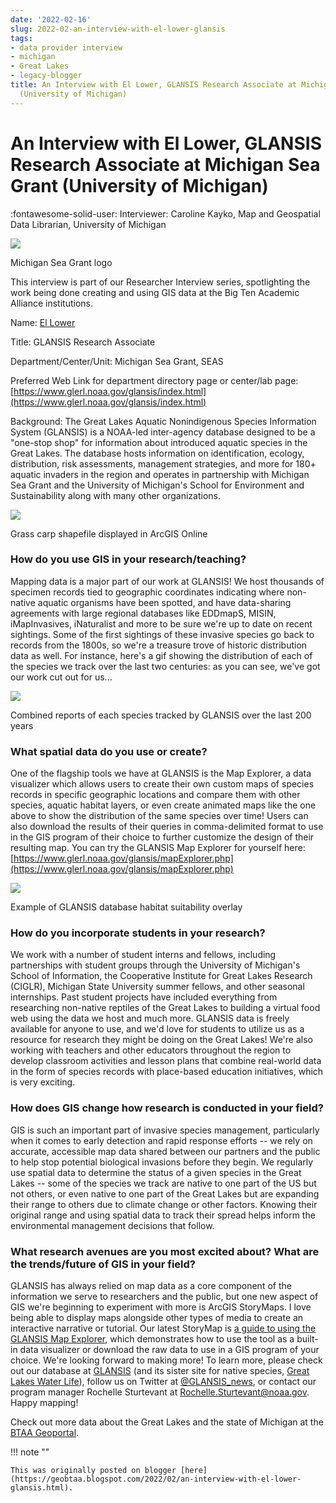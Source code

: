 ```yaml
---
date: '2022-02-16'
slug: 2022-02-an-interview-with-el-lower-glansis
tags:
- data provider interview
- michigan
- Great Lakes
- legacy-blogger
title: An Interview with El Lower, GLANSIS Research Associate at Michigan Sea Grant
  (University of Michigan)
---
```


# An Interview with El Lower, GLANSIS Research Associate at Michigan Sea Grant (University of Michigan)

:fontawesome-solid-user: Interviewer: Caroline Kayko, Map and Geospatial Data Librarian, University of Michigan 

![](https://lh5.googleusercontent.com/OZV5CRuzNYNrHVf5dbsSFaWxfmXqAEEdBFMpye3c77ZVwlf641gGQgdt4kKqjZX4gHQfZU6v25YQJnvjEvJgErcjm39krfAVn6O4vbLGLgqruyGf0My3lu79HCjr1z5Kj3YaQhDM) 

Michigan Sea Grant logo 

This interview is part of our Researcher Interview series, spotlighting the work being done creating and using GIS data at the Big Ten Academic Alliance institutions. 

Name: [El Lower](https://www.michiganseagrant.org/about/who-we-are/michigan-sea-grant-staff/el-lower/) 

Title: GLANSIS Research Associate 

Department/Center/Unit: Michigan Sea Grant, SEAS 

Preferred Web Link for department directory page or center/lab page: [https://www.glerl.noaa.gov/glansis/index.html](https://www.glerl.noaa.gov/glansis/index.html)   <!-- more -->

Background: The Great Lakes Aquatic Nonindigenous Species Information System (GLANSIS) is a NOAA-led inter-agency database designed to be a "one-stop shop" for information about introduced aquatic species in the Great Lakes. The database hosts information on identification, ecology, distribution, risk assessments, management strategies, and more for 180+ aquatic invaders in the region and operates in partnership with Michigan Sea Grant and the University of Michigan's School for Environment and Sustainability along with many other organizations. 

![](https://lh6.googleusercontent.com/rO3CKtktNn3kpMcZm1IhBkf9VsLhqt6SPq_M9C0T9EGgLBHvNXdO0IKkw6FG9hfUQVSyh7V5jQ0h5rUNd-PruFtwA7wgdowZCebQ-Bb8bb-dIEIerNdMKmJuTcryuI_WoLA_BAq1) 

Grass carp shapefile displayed in ArcGIS Online 

### How do you use GIS in your research/teaching? 

Mapping data is a major part of our work at GLANSIS! We host thousands of specimen records tied to geographic coordinates indicating where non-native aquatic organisms have been spotted, and have data-sharing agreements with large regional databases like EDDmapS, MISIN, iMapInvasives, iNaturalist and more to be sure we're up to date on recent sightings. Some of the first sightings of these invasive species go back to records from the 1800s, so we're a treasure trove of historic distribution data as well. For instance, here's a gif showing the distribution of each of the species we track over the last two centuries: as you can see, we've got our work cut out for us... 

![](https://lh3.googleusercontent.com/nRhgRZy7lw2Ikj0BzbCvbzmvhMbwq-d9XpBB84t7bT0Y8ugwshXWC65V0ifsfvQvMUOWdIut4dqWF4lRv6hJdABFStafS7rpnbJG7i2RnK-Njhe7E3mR1Umt3nfQfXa1F4FdbG8y) 

Combined reports of each species tracked by GLANSIS over the last 200 years 

### What spatial data do you use or create? 

One of the flagship tools we have at GLANSIS is the Map Explorer, a data visualizer which allows users to create their own custom maps of species records in specific geographic locations and compare them with other species, aquatic habitat layers, or even create animated maps like the one above to show the distribution of the same species over time! Users can also download the results of their queries in comma-delimited format to use in the GIS program of their choice to further customize the design of their resulting map. You can try the GLANSIS Map Explorer for yourself here: [https://www.glerl.noaa.gov/glansis/mapExplorer.php](https://www.glerl.noaa.gov/glansis/mapExplorer.php) 

![](https://lh3.googleusercontent.com/k-5QwP4rpxLfZufEnxf8ZJo5ENjd1W_HmoP2Kwd043jp1hVP5raIfIC0T2ajhOvOVVfAqUXhtN5u9K-FHJn3_wlV8aQXyjW_I8bjHlWQW_QMePAqWGLh0IgV4cLUivW6hww-wrb0) 

Example of GLANSIS database habitat suitability overlay 

### How do you incorporate students in your research? 

We work with a number of student interns and fellows, including partnerships with student groups through the University of Michigan's School of Information, the Cooperative Institute for Great Lakes Research (CIGLR), Michigan State University summer fellows, and other seasonal internships. Past student projects have included everything from researching non-native reptiles of the Great Lakes to building a virtual food web using the data we host and much more. GLANSIS data is freely available for anyone to use, and we'd love for students to utilize us as a resource for research they might be doing on the Great Lakes! We're also working with teachers and other educators throughout the region to develop classroom activities and lesson plans that combine real-world data in the form of species records with place-based education initiatives, which is very exciting. 

### How does GIS change how research is conducted in your field? 

GIS is such an important part of invasive species management, particularly when it comes to early detection and rapid response efforts -- we rely on accurate, accessible map data shared between our partners and the public to help stop potential biological invasions before they begin. We regularly use spatial data to determine the status of a given species in the Great Lakes -- some of the species we track are native to one part of the US but not others, or even native to one part of the Great Lakes but are expanding their range to others due to climate change or other factors. Knowing their original range and using spatial data to track their spread helps inform the environmental management decisions that follow. 

### What research avenues are you most excited about? What are the trends/future of GIS in your field? 

GLANSIS has always relied on map data as a core component of the information we serve to researchers and the public, but one new aspect of GIS we're beginning to experiment with more is ArcGIS StoryMaps. I love being able to display maps alongside other types of media to create an interactive narrative or tutorial. Our latest StoryMap is [a guide to using the GLANSIS Map Explorer](https://storymaps.arcgis.com/stories/dfa9b8dfa1cd427fbc8ebc1d07cc3bc3), which demonstrates how to use the tool as a built-in data visualizer or download the raw data to use in a GIS program of your choice. We're looking forward to making more! To learn more, please check out our database at [GLANSIS](https://www.glerl.noaa.gov/glansis/index.html) (and its sister site for native species, [Great Lakes Water Life](https://www.glerl.noaa.gov/data/waterlife/)), follow us on Twitter at [@GLANSIS_news](https://twitter.com/GLANSIS_news), or contact our program manager Rochelle Sturtevant at [Rochelle.Sturtevant@noaa.gov](mailto:Rochelle.Sturtevant@noaa.gov). Happy mapping! 

Check out more data about the Great Lakes and the state of Michigan at the [BTAA Geoportal](https://geo.btaa.org/). 

!!! note ""

	This was originally posted on blogger [here](https://geobtaa.blogspot.com/2022/02/an-interview-with-el-lower-glansis.html).

